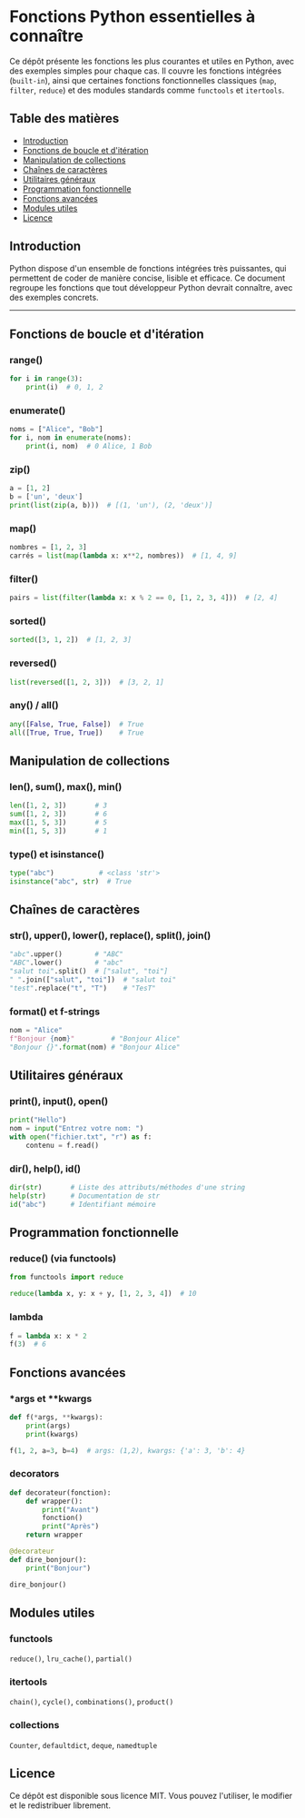 # Fonctions Python essentielles à connaître

Ce dépôt présente les fonctions les plus courantes et utiles en Python, avec des exemples simples pour chaque cas. Il couvre les fonctions intégrées (`built-in`), ainsi que certaines fonctions fonctionnelles classiques (`map`, `filter`, `reduce`) et des modules standards comme `functools` et `itertools`.

## Table des matières

- [Introduction](#introduction)
- [Fonctions de boucle et d'itération](#fonctions-de-boucle-et-diteration)
- [Manipulation de collections](#manipulation-de-collections)
- [Chaînes de caractères](#chaînes-de-caractères)
- [Utilitaires généraux](#utilitaires-généraux)
- [Programmation fonctionnelle](#programmation-fonctionnelle)
- [Fonctions avancées](#fonctions-avancées)
- [Modules utiles](#modules-utiles)
- [Licence](#licence)

## Introduction

Python dispose d'un ensemble de fonctions intégrées très puissantes, qui permettent de coder de manière concise, lisible et efficace. Ce document regroupe les fonctions que tout développeur Python devrait connaître, avec des exemples concrets.

---

## Fonctions de boucle et d'itération

### range()

```python
for i in range(3):
    print(i)  # 0, 1, 2
```



### enumerate()

```python
noms = ["Alice", "Bob"]
for i, nom in enumerate(noms):
    print(i, nom)  # 0 Alice, 1 Bob
```

### zip()
```python
a = [1, 2]
b = ['un', 'deux']
print(list(zip(a, b)))  # [(1, 'un'), (2, 'deux')]
```
### map()

```python
nombres = [1, 2, 3]
carrés = list(map(lambda x: x**2, nombres))  # [1, 4, 9]
```

### filter()
```python
pairs = list(filter(lambda x: x % 2 == 0, [1, 2, 3, 4]))  # [2, 4]
```

### sorted()
```python
sorted([3, 1, 2])  # [1, 2, 3]
```

### reversed()
```python
list(reversed([1, 2, 3]))  # [3, 2, 1]
```

### any() / all()
```python
any([False, True, False])  # True
all([True, True, True])    # True
```

## Manipulation de collections

### len(), sum(), max(), min()
```python
len([1, 2, 3])       # 3
sum([1, 2, 3])       # 6
max([1, 5, 3])       # 5
min([1, 5, 3])       # 1
```

### type() et isinstance()


```python
type("abc")           # <class 'str'>
isinstance("abc", str)  # True
```


## Chaînes de caractères

### str(), upper(), lower(), replace(), split(), join()
```python
"abc".upper()        # "ABC"
"ABC".lower()        # "abc"
"salut toi".split()  # ["salut", "toi"]
" ".join(["salut", "toi"])  # "salut toi"
"test".replace("t", "T")    # "TesT"
```

### format() et f-strings
```python
nom = "Alice"
f"Bonjour {nom}"         # "Bonjour Alice"
"Bonjour {}".format(nom) # "Bonjour Alice"
```

## Utilitaires généraux

### print(), input(), open()
```python
print("Hello")
nom = input("Entrez votre nom: ")
with open("fichier.txt", "r") as f:
    contenu = f.read()
```


### dir(), help(), id()

```python
dir(str)       # Liste des attributs/méthodes d'une string
help(str)      # Documentation de str
id("abc")      # Identifiant mémoire
```

## Programmation fonctionnelle

### reduce() (via functools)
```python
from functools import reduce

reduce(lambda x, y: x + y, [1, 2, 3, 4])  # 10
```

### lambda
```python
f = lambda x: x * 2
f(3)  # 6
```

## Fonctions avancées

### *args et **kwargs
```python
def f(*args, **kwargs):
    print(args)
    print(kwargs)

f(1, 2, a=3, b=4)  # args: (1,2), kwargs: {'a': 3, 'b': 4}
```


### decorators
```python
def decorateur(fonction):
    def wrapper():
        print("Avant")
        fonction()
        print("Après")
    return wrapper

@decorateur
def dire_bonjour():
    print("Bonjour")

dire_bonjour()
```

## Modules utiles

### functools
`reduce()`, `lru_cache()`, `partial()`

### itertools
`chain()`, `cycle()`, `combinations()`, `product()`

### collections
`Counter`, `defaultdict`, `deque`, `namedtuple`

## Licence
Ce dépôt est disponible sous licence MIT. Vous pouvez l'utiliser, le modifier et le redistribuer librement.


